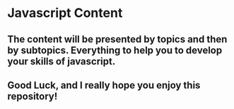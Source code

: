# Javascript Content #

## The content will be presented by topics and then by subtopics. Everything to help you to develop your skills of javascript.
## Good Luck, and I really hope you enjoy this repository!

